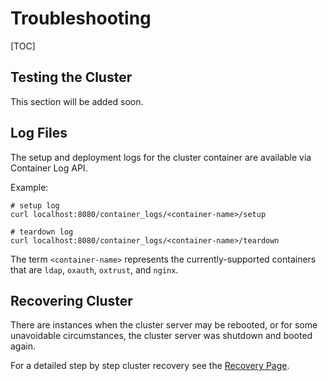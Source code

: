 # Troubleshooting

[TOC]

## Testing the Cluster
This section will be added soon.

## Log Files
The setup and deployment logs for the cluster container are available via Container Log API.

Example:

    # setup log
    curl localhost:8080/container_logs/<container-name>/setup

    # teardown log
    curl localhost:8080/container_logs/<container-name>/teardown

The term `<container-name>` represents the currently-supported containers that are `ldap`, `oxauth`, `oxtrust`, and `nginx`.

## Recovering Cluster
There are instances when the cluster server may be rebooted, or for some unavoidable circumstances, the cluster server was shutdown and booted again.

For a detailed step by step cluster recovery see the [Recovery Page](../recovery/).
